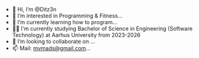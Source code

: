 - 👋 Hi, I’m @Ditz3n
- 👀 I’m interested in Programming & Fitness...
- 🌱 I’m currently learning how to program...
- 👨‍💻 I'm currently studying Bachelor of Science in Engineering (Software Technology) at Aarhus University from 2023-2026
- 💞️ I’m looking to collaborate on ...
- 📫 Mail: mvmads@gmail.com...

<!---
Ditz3n/Ditz3n is a ✨ special ✨ repository because its `README.md` (this file) appears on your GitHub profile.
You can click the Preview link to take a look at your changes.
--->
